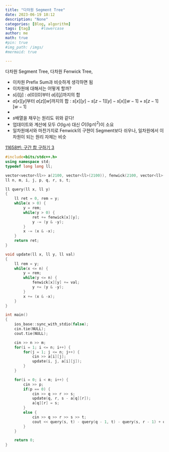 ```yaml
---
title: "다차원 Segment Tree"
date: 2023-06-19 18:12
description: "None"
categories: [Blog, algorithm]
tags: [tag]     #lowercase
author: me
math: true
#pin: true
#img_path: /imgs/
#mermaid: true

---
```

 다차원 Segment Tree, 다차원 Fenwick Tree,

- 이차원 Prefix Sum과 비슷하게 생각하면 됨
- 이차원에 대해서는 어떻게 할까?
- $s[i][j]$ : $a[0][0]$부터 $a[i][j]$까지의 합
- $a[x][y]$부터 $a[z][w]$까지의 합 : $s[x][y] - s[z - 1][y] - s[x][w - 1] + s[z - 1][w - 1]$
- 
- $s$배열을 채우는 원리도 위와 같다!
- 업데이트와 계산에 모두 $O(\lg n)$ 대신 $O((\lg n)^2)$이 소요
- 일차원에서와 마찬가지로 Fenwick의 구현이 Segment보다 쉬우나, 일차원에서 이차원이 되는 원리 자체는 비슷


[11658번: 구간 합 구하기 3](https://www.acmicpc.net/problem/11658)
```cpp
#include<bits/stdc++.h>
using namespace std;
typedef long long ll;

vector<vector<ll>> a(2100, vector<ll>(2100)), fenwick(2100, vector<ll>(2100));
ll n, m, i, j, p, q, r, s, t;

ll query(ll x, ll y)
{
	ll ret = 0, rem = y;
	while(x > 0) {
        y = rem;
        while(y > 0) {
            ret += fenwick[x][y];
            y -= (y & -y);
        }
        x -= (x & -x);
	}
	return ret;
}

void update(ll x, ll y, ll val)
{
    ll rem = y;
    while(x <= n) {
        y = rem;
        while(y <= n) {
            fenwick[x][y] += val;
            y += (y & -y);
        }
        x += (x & -x);
    }
}

int main()
{
    ios_base::sync_with_stdio(false);
    cin.tie(NULL);
    cout.tie(NULL);

	cin >> n >> m;
	for(i = 1; i <= n; i++) {
        for(j = 1; j <= n; j++) {
            cin >> a[i][j];
            update(i, j, a[i][j]);
        }
	}

	for(i = 0; i < m; i++) {
        cin >> p;
        if(p == 0) {
            cin >> q >> r >> s;
            update(q, r, s - a[q][r]);
            a[q][r] = s;
        }
        else {
            cin >> q >> r >> s >> t;
            cout << query(s, t) - query(q - 1, t) - query(s, r - 1) + query(q - 1, r - 1) << "\n";
        }
	}

	return 0;
}
```